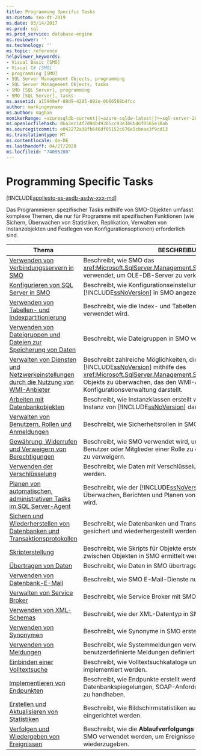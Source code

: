 ```yaml
---
title: Programming Specific Tasks
ms.custom: seo-dt-2019
ms.date: 03/14/2017
ms.prod: sql
ms.prod_service: database-engine
ms.reviewer: ''
ms.technology: ''
ms.topic: reference
helpviewer_keywords:
- Visual Basic [SMO]
- Visual C# [SMO]
- programming [SMO]
- SQL Server Management Objects, programming
- SQL Server Management Objects, tasks
- SMO [SQL Server], programming
- SMO [SQL Server], tasks
ms.assetid: a15949ef-88d9-4205-892e-0b66588b4fcc
author: markingmyname
ms.author: maghan
monikerRange: =azuresqldb-current||=azure-sqldw-latest||>=sql-server-2016||=sqlallproducts-allversions||>=sql-server-linux-2017||=azuresqldb-mi-current
ms.openlocfilehash: 0ba3ec14f7d94b493b5cc93e3b6b46f0565e38ab
ms.sourcegitcommit: e042272a38fb646df05152c676e5cbeae3f9cd13
ms.translationtype: MT
ms.contentlocale: de-DE
ms.lasthandoff: 04/27/2020
ms.locfileid: "74095208"
---
```

# <a name="programming-specific-tasks"></a>Programming Specific Tasks
[!INCLUDE[appliesto-ss-asdb-asdw-xxx-md](../../../includes/appliesto-ss-asdb-asdw-xxx-md.md)]

  Das Programmieren spezifischer Tasks mithilfe von SMO-Objekten umfasst komplexe Themen, die nur für Programme mit spezifischen Funktionen (wie Sichern, Überwachen von Statistiken, Replikation, Verwalten von Instanzobjekten und Festlegen von Konfigurationsoptionen) erforderlich sind.  
  
|Thema|BESCHREIBUNG|  
|-----------|-----------------|  
|[Verwenden von Verbindungsservern in SMO](../../../relational-databases/server-management-objects-smo/tasks/using-linked-servers-in-smo.md)|Beschreibt, wie SMO das <xref:Microsoft.SqlServer.Management.Smo.LinkedServer>-Objekt verwendet, um OLE-DB-Server zu verknüpfen.|  
|[Konfigurieren von SQL Server in SMO](../../../relational-databases/server-management-objects-smo/tasks/configuring-sql-server-in-smo.md)|Beschreibt, wie Konfigurationseinstellungen für die Instanz von [!INCLUDE[ssNoVersion](../../../includes/ssnoversion-md.md)] in SMO angezeigt und bearbeitet werden.|  
|[Verwenden von Tabellen- und Indexpartitionierung](../../../relational-databases/server-management-objects-smo/tasks/using-table-and-index-partitioning.md)|Beschreibt, wie die Index- und Tabellenpartitionierung in SMO verwendet wird.|  
|[Verwenden von Dateigruppen und Dateien zur Speicherung von Daten](../../../relational-databases/server-management-objects-smo/tasks/using-filegroups-and-files-to-store-data.md)|Beschreibt, wie Dateigruppen in SMO verwendet werden.|  
|[Verwalten von Diensten und Netzwerkeinstellungen durch die Nutzung von WMI-Anbieter](../../../relational-databases/server-management-objects-smo/tasks/managing-services-and-network-settings-by-using-wmi-provider.md)|Beschreibt zahlreiche Möglichkeiten, die Instanz von [!INCLUDE[ssNoVersion](../../../includes/ssnoversion-md.md)] mithilfe des <xref:Microsoft.SqlServer.Management.Smo.Wmi.ManagedComputer>-Objekts zu überwachen, das den WMI-Anbieter für die Konfigurationsverwaltung darstellt.|  
|[Arbeiten mit Datenbankobjekten](../../../relational-databases/server-management-objects-smo/tasks/creating-altering-and-removing-database-objects.md)|Beschreibt, wie Instanzklassen erstellt werden, die Objekte auf der Instanz von [!INCLUDE[ssNoVersion](../../../includes/ssnoversion-md.md)] darstellen.|  
|[Verwalten von Benutzern, Rollen und Anmeldungen](../../../relational-databases/server-management-objects-smo/tasks/managing-users-roles-and-logins.md)|Beschreibt, wie Sicherheitsrollen in SMO verwendet werden.|  
|[Gewährung, Widerrufen und Verweigern von Berechtigungen](../../../relational-databases/server-management-objects-smo/tasks/granting-revoking-and-denying-permissions.md)|Beschreibt, wie SMO verwendet wird, um Berechtigungen für Benutzer oder Mitglieder einer Rolle zu erteilen, zu widerrufen oder zu verweigern.|  
|[Verwenden der Verschlüsselung](../../../relational-databases/server-management-objects-smo/tasks/using-encryption.md)|Beschreibt, wie Daten mit Verschlüsselung in SMO geschützt werden.|  
|[Planen von automatischen, administrativen Tasks im SQL Server-Agent](../../../relational-databases/server-management-objects-smo/tasks/scheduling-automatic-administrative-tasks-in-sql-server-agent.md)|Beschreibt, wie der [!INCLUDE[ssNoVersion](../../../includes/ssnoversion-md.md)]-Agent zum Überwachen, Berichten und Planen von Aufträgen in SMO verwendet wird.|  
|[Sichern und Wiederherstellen von Datenbanken und Transaktionsprotokollen](../../../relational-databases/server-management-objects-smo/tasks/backing-up-and-restoring-databases-and-transaction-logs.md)|Beschreibt, wie Datenbanken und Transaktionsprotokolle in SMO gesichert und wiederhergestellt werden.|  
|[Skripterstellung](../../../relational-databases/server-management-objects-smo/tasks/scripting.md)|Beschreibt, wie Skripts für Objekte erstellt und Abhängigkeiten zwischen Objekten in SMO ermittelt werden.|  
|[Übertragen von Daten](../../../relational-databases/server-management-objects-smo/tasks/transferring-data.md)|Beschreibt, wie Daten in SMO übertragen werden.|  
|[Verwenden von Datenbank-E-Mail](../../../relational-databases/server-management-objects-smo/tasks/using-database-mail.md)|Beschreibt, wie SMO E-Mail-Dienste nutzt.|  
|[Verwalten von Service Broker](../../../relational-databases/server-management-objects-smo/tasks/managing-service-broker.md)|Beschreibt, wie Service Broker mit SMO eingerichtet wird.|  
|[Verwenden von XML-Schemas](../../../relational-databases/server-management-objects-smo/tasks/using-xml-schemas.md)|Beschreibt, wie der XML-Datentyp in SMO verwendet wird.|  
|[Verwenden von Synonymen](../../../relational-databases/server-management-objects-smo/tasks/using-synonyms.md)|Beschreibt, wie Synonyme in SMO erstellt werden.|  
|[Verwenden von Meldungen](../../../relational-databases/server-management-objects-smo/tasks/using-messages.md)|Beschreibt, wie Systemmeldungen verwendet und wie eigene benutzerdefinierte Meldungen definiert werden.|  
|[Einbinden einer Volltextsuche](../../../relational-databases/server-management-objects-smo/tasks/implementing-full-text-search.md)|Beschreibt, wie Volltextsuchkataloge und Indizes in SMO implementiert werden.|  
|[Implementieren von Endpunkten](../../../relational-databases/server-management-objects-smo/tasks/implementing-endpoints.md)|Beschreibt, wie Endpunkte erstellt werden, um Nutzlasten für Datenbankspiegelungen, SOAP-Anforderungen und Service Broker zu handhaben.|  
|[Erstellen und Aktualisieren von Statistiken](../../../relational-databases/server-management-objects-smo/tasks/creating-and-updating-statistics.md)|Beschreibt, wie Bildschirmstatistiken auf einer Datenbank in SMO eingerichtet werden.|  
|[Verfolgen und Wiedergeben von Ereignissen](../../../relational-databases/server-management-objects-smo/tasks/tracing-and-replaying-events.md)|Beschreibt, wie die **Ablaufverfolgungs** -und **Wiedergabe** Objekte in SMO verwendet werden, um Ereignisse zu verfolgen und wiederzugeben.|  
  
  
